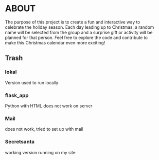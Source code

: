 # ABOUT

The purpose of this project is to create a fun and interactive way to celebrate the holiday season. Each day leading up to Christmas, a random name will be selected from the group and a surprise gift or activity will be planned for that person.
Feel free to explore the code and contribute to make this Christmas calendar even more exciting!

## Trash

### lokal
Version used to run locally

### flask_app
Python with HTML does not work on server 

### Mail
does not work, tried to set up with mail

### Secretsanta
working version running on my site
